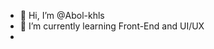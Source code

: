 - 👋 Hi, I’m @Abol-khls
- 🌱 I’m currently learning Front-End and UI/UX
- 

<!---
Abol-khls/Abol-khls is a ✨ special ✨ repository because its `README.md` (this file) appears on your GitHub profile.
You can click the Preview link to take a look at your changes.
--->
